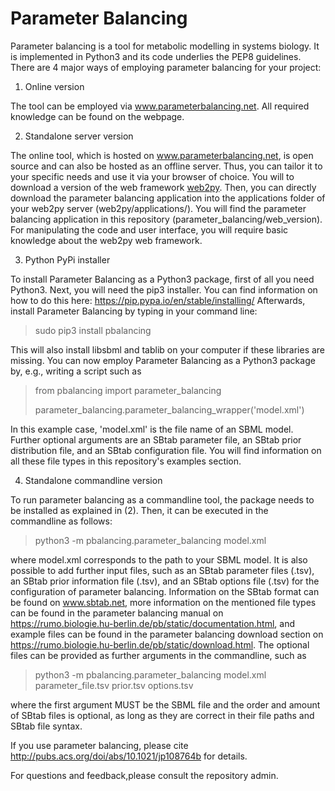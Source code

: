 # Parameter Balancing

Parameter balancing is a tool for metabolic modelling in systems biology. It is implemented in Python3 and its code underlies the PEP8 guidelines. There are 4 major ways of employing parameter balancing for your project:

1. Online version

The tool can be employed via www.parameterbalancing.net. All required knowledge can be found on the webpage.

2. Standalone server version

The online tool, which is hosted on www.parameterbalancing.net, is open source and can also be hosted as an offline server. Thus, you can tailor it to your specific needs and use it via your browser of choice. You will to download a version of the web framework [web2py](http://www.web2py.com/). Then, you can directly download the parameter balancing application into the applications folder of your web2py server (web2py/applications/). You will find the parameter balancing application in this repository (parameter_balancing/web_version). For manipulating the code and user interface, you will require basic knowledge about the web2py web framework.

3. Python PyPi installer

To install Parameter Balancing as a Python3 package, first of all you need Python3. Next, you will need the pip3 installer. You can find information
on how to do this here: https://pip.pypa.io/en/stable/installing/
Afterwards, install Parameter Balancing by typing in your command line:

> sudo pip3 install pbalancing

This will also install libsbml and tablib on your computer if these libraries are missing. You can now employ
Parameter Balancing as a Python3 package by, e.g., writing a script such as

> from pbalancing import parameter_balancing
> 
> parameter_balancing.parameter_balancing_wrapper('model.xml')

In this example case, 'model.xml' is the file name of an SBML model. Further optional arguments are an SBtab parameter
file, an SBtab prior distribution file, and an SBtab configuration file. You will find information on all these
file types in this repository's examples section.

4. Standalone commandline version

To run parameter balancing as a commandline tool, the package needs to be installed as explained in (2). Then,
it can be executed in the commandline as follows:

> python3 -m pbalancing.parameter_balancing model.xml

where model.xml corresponds to the path to your SBML model. It is also possible to add further input files, such as
an SBtab parameter files (.tsv), an SBtab prior information file (.tsv), and an SBtab options file (.tsv) for the
configuration of parameter balancing. Information on the SBtab format can be found on www.sbtab.net, more information
on the mentioned file types can be found in the parameter balancing manual on https://rumo.biologie.hu-berlin.de/pb/static/documentation.html,
and example files can be found in the parameter balancing download section on https://rumo.biologie.hu-berlin.de/pb/static/download.html.
The optional files can be provided as further arguments in the commandline, such as

> python3 -m pbalancing.parameter_balancing model.xml parameter_file.tsv prior.tsv options.tsv

where the first argument MUST be the SBML file and the order and amount of SBtab files is optional, as long as they
are correct in their file paths and SBtab file syntax.

If you use parameter balancing, please cite http://pubs.acs.org/doi/abs/10.1021/jp108764b for details.

For questions and feedback,please consult the repository admin.